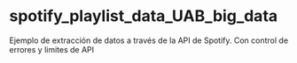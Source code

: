 # spotify_playlist_data_UAB_big_data
Ejemplo de extracción de datos a través de la API de Spotify. Con control de errores y limites de API
